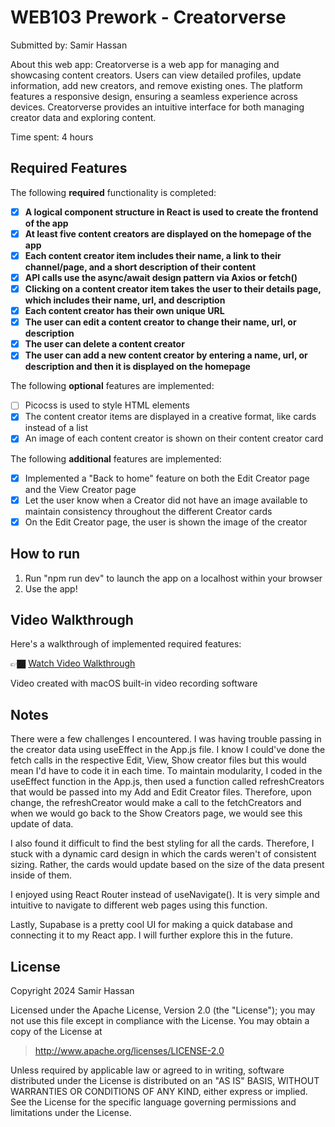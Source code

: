 # WEB103 Prework - Creatorverse

Submitted by: Samir Hassan

About this web app: Creatorverse is a web app for managing and showcasing content creators. Users can view detailed profiles, update information, add new creators, and remove existing ones. The platform features a responsive design, ensuring a seamless experience across devices. Creatorverse provides an intuitive interface for both managing creator data and exploring content.

Time spent: 4 hours

## Required Features

The following **required** functionality is completed:

<!-- 👉🏿👉🏿👉🏿 Make sure to check off completed functionality below -->
- [X] **A logical component structure in React is used to create the frontend of the app**
- [X] **At least five content creators are displayed on the homepage of the app**
- [X] **Each content creator item includes their name, a link to their channel/page, and a short description of their content**
- [X] **API calls use the async/await design pattern via Axios or fetch()**
- [X] **Clicking on a content creator item takes the user to their details page, which includes their name, url, and description**
- [X] **Each content creator has their own unique URL**
- [X] **The user can edit a content creator to change their name, url, or description**
- [X] **The user can delete a content creator**
- [X] **The user can add a new content creator by entering a name, url, or description and then it is displayed on the homepage**

The following **optional** features are implemented:

- [ ] Picocss is used to style HTML elements
- [X] The content creator items are displayed in a creative format, like cards instead of a list
- [X] An image of each content creator is shown on their content creator card

The following **additional** features are implemented:

* [X] Implemented a "Back to home" feature on both the Edit Creator page and the View Creator page
* [X] Let the user know when a Creator did not have an image available to maintain consistency throughout the different Creator cards
* [X] On the Edit Creator page, the user is shown the image of the creator

## How to run

1. Run "npm run dev" to launch the app on a localhost within your browser
2. Use the app!

## Video Walkthrough

Here's a walkthrough of implemented required features:

👉🏿 [Watch Video Walkthrough](https://drive.google.com/file/d/1rv40Jxwf9ll7jH9bkKWAel_mOP-YU8Zc/view?usp=sharing)

<!-- Replace this with whatever GIF tool you used! -->
Video created with macOS built-in video recording software
<!-- Recommended tools:
[Kap](https://getkap.co/) for macOS
[ScreenToGif](https://www.screentogif.com/) for Windows
[peek](https://github.com/phw/peek) for Linux. -->

## Notes

There were a few challenges I encountered. I was having trouble passing in the creator data using useEffect in the App.js file. I know I could've done the fetch calls in the respective Edit, View, Show creator files but this would mean I'd have to code it in each time. To maintain modularity, I coded in the useEffect function in the App.js, then used a function called refreshCreators that would be passed into my Add and Edit Creator files. Therefore, upon change, the refreshCreator would make a call to the fetchCreators and when we would go back to the Show Creators page, we would see this update of data.

I also found it difficult to find the best styling for all the cards. Therefore, I stuck with a dynamic card design in which the cards weren't of consistent sizing. Rather, the cards would update based on the size of the data present inside of them. 

I enjoyed using React Router instead of useNavigate(). It is very simple and intuitive to navigate to different web pages using this function.

Lastly, Supabase is a pretty cool UI for making a quick database and connecting it to my React app. I will further explore this in the future.

## License

Copyright 2024 Samir Hassan

Licensed under the Apache License, Version 2.0 (the "License"); you may not use this file except in compliance with the License. You may obtain a copy of the License at

> http://www.apache.org/licenses/LICENSE-2.0

Unless required by applicable law or agreed to in writing, software distributed under the License is distributed on an "AS IS" BASIS, WITHOUT WARRANTIES OR CONDITIONS OF ANY KIND, either express or implied. See the License for the specific language governing permissions and limitations under the License.
